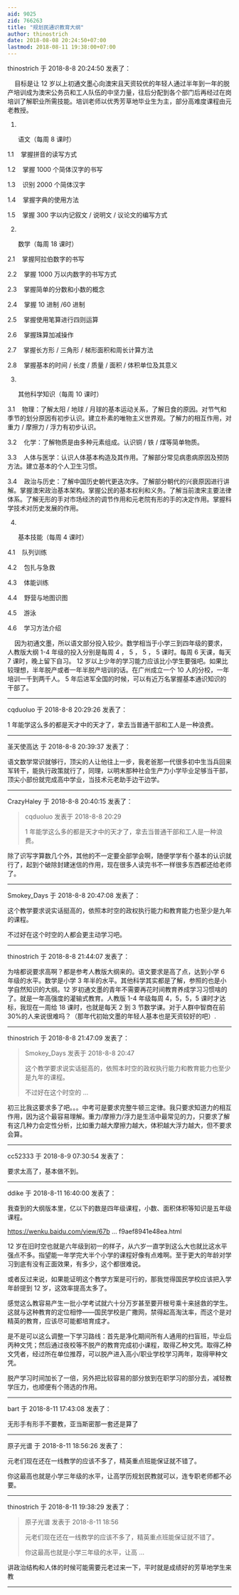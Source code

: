 ```yaml
---
aid: 9025
zid: 766263
title: "规划民通识教育大纲"
author: thinostrich
date: 2018-08-08 20:24:50+07:00
lastmod: 2018-08-11 19:38:00+07:00
---
```


thinostrich 于 2018-8-8 20:24:50 发表了：

&nbsp; &nbsp; 目标是让
12
岁以上初通文墨心向澳宋且天资较优的年轻人通过半年到一年的脱产培训成为澳宋公务员和工人队伍的中坚力量，往后分配到各个部门后再经过在岗培训了解职业所需技能。培训老师以优秀芳草地毕业生为主，部分高难度课程由元老教授。

1.
&nbsp; &nbsp;&nbsp; &nbsp;语文（每周
8
课时）

1.1
&nbsp; &nbsp;掌握拼音的读写方式

1.2
&nbsp; &nbsp;掌握
1000
个简体汉字的书写

1.3
&nbsp; &nbsp;识别
2000
个简体汉字

1.4
&nbsp; &nbsp;掌握字典的使用方法

1.5
&nbsp; &nbsp;掌握
300
字以内记叙文
/
说明文
/
议论文的编写方式

2.
&nbsp; &nbsp;&nbsp; &nbsp;数学（每周
18
课时）

2.1
&nbsp; &nbsp;掌握阿拉伯数字的书写

2.2
&nbsp; &nbsp;掌握
1000
万以内数字的书写方式

2.3
&nbsp; &nbsp;掌握简单的分数和小数的概念

2.4
&nbsp; &nbsp;掌握
10
进制
/60
进制

2.5
&nbsp; &nbsp;掌握使用笔算进行四则运算

2.6
&nbsp; &nbsp;掌握珠算加减操作

2.7
&nbsp; &nbsp;掌握长方形
/
三角形
/
梯形面积和周长计算方法

2.8
&nbsp; &nbsp;掌握基本的时间
/
长度
/
质量
/
面积
/
体积单位及其意义

3.
&nbsp; &nbsp;&nbsp; &nbsp;其他科学知识（每周
10
课时）

3.1
&nbsp; &nbsp;物理：了解太阳
/
地球
/
月球的基本运动关系，了解日食的原因。对节气和季节的划分原因有初步认识。建立朴素的唯物主义世界观。了解力的相互作用，对重力
/
摩擦力
/
浮力有初步认识。

3.2
&nbsp; &nbsp;化学：了解物质是由多种元素组成。认识铜
/
铁
/
煤等简单物质。

3.3
&nbsp; &nbsp;人体与医学：认识人体基本构造及其作用。了解部分常见病患病原因及预防方法。建立基本的个人卫生习惯。

3.4
&nbsp; &nbsp;政治与历史：了解中国历史朝代更迭次序。了解部分朝代的兴衰原因进行讲解。掌握澳宋政治基本架构。掌握公民的基本权利和义务。了解当前澳宋主要法律体系。了解无形的手对市场经济的调节作用和元老院有形的手的决定作用。掌握科学技术对历史发展的作用。

4.
&nbsp; &nbsp;&nbsp; &nbsp;基本技能（每周
4
课时）

4.1
&nbsp; &nbsp;队列训练

4.2
&nbsp; &nbsp;包扎与急救

4.3
&nbsp; &nbsp;体能训练

4.4
&nbsp; &nbsp;野营与地图识图

4.5
&nbsp; &nbsp;游泳

4.6
&nbsp; &nbsp;学习方法介绍

&nbsp; &nbsp; 因为初通文墨，所以语文部分投入较少。数学相当于小学三到四年级的要求，人教版大纲
1-4
年级的投入分别是每周
4
，
5
，
5
，
5
课时。每周
6
天课，每天
7
课时，晚上留下自习。
12
岁以上少年的学习能力应该比小学生要强吧。如果比较理想，半年脱产或者一年半脱产培训的话。在广州成立一个
10
人的分校，一年培训一千到两千人。
5
年后进军全国的时候，可以有近万名掌握基本通识知识的干部了。

---

cqduoluo 于 2018-8-8 20:29:26 发表了：

1 年能学这么多的都是天才中的天才了，拿去当普通干部和工人是一种浪费。

---

圣天使高达 于 2018-8-8 20:39:37 发表了：

语文数学常识就够行，顶尖的人让他往上一步，我老爸那一代很多初中生当兵回来军转干，能执行政策就行了，同理，以明末那种社会生产力小学毕业足够当干部，顶尖小部份就完成高中学业，当技术元老助手边干边学。

---

CrazyHaley 于 2018-8-8 20:40:15 发表了：

> cqduoluo 发表于 2018-8-8 20:29
>
> 1 年能学这么多的都是天才中的天才了，拿去当普通干部和工人是一种浪费。

除了识写字算数几个外，其他的不一定要全部学会啊，随便学学有个基本的认识就行了，起到个破除封建迷信的作用，现在很多人读完书不一样很多东西都还给老师了。

---

Smokey_Days 于 2018-8-8 20:47:08 发表了：

这个教学要求说实话挺高的，依照本时空的政权执行能力和教育能力也至少是九年的课程。

不过好在这个时空的人都会更主动学习吧。

---

thinostrich 于 2018-8-8 21:44:07 发表了：

为啥都说要求高啊？都是参考人教版大纲来的。语文要求是高了点，达到小学 6 年级的水平。数学是小学 3 年半的水平。其他科学其实都是了解，参照的也是小学自然知识的大纲。12 岁初通文墨的青年不需要再花时间教育养成学习习惯啥的了。就是一年高强度的灌输式教育。人教版 1-4 年级每周 4，5，5，5 课时才达标，我现在一周给 18 课时，也就是每天 2 到 3 节数学课。对于人群中智商在前 30%的人来说很难吗？（那年代初始文墨的年轻人基本也是天资较好的吧）.

---

thinostrich 于 2018-8-8 21:47:09 发表了：

> Smokey_Days 发表于 2018-8-8 20:47
>
> 这个教学要求说实话挺高的，依照本时空的政权执行能力和教育能力也至少是九年的课程。
>
> 不过好在这个时空的 ...

初三比我这要求多了吧。。。中考可是要求完整牛顿三定律。我只要求知道力的相互作用，因为这个最容易理解。重力/摩擦力/浮力是生活中最常见的力，只要求了解有这几种力会定性分析，比如重力越大摩擦力越大，体积越大浮力越大，但不要求会算。

---

cc52333 于 2018-8-9 07:30:54 发表了：

要求太高了，基本做不到。

---

ddike 于 2018-8-11 16:40:00 发表了：

我查到的大纲版本里，亿以下的数是四年级课程，小数、面积体积等知识是五年级课程。

https://wenku.baidu.com/view/67b ... f9aef8941e48ea.html

12 岁在旧时空也就是六年级到初一的样子，从六岁一直学到这么大也就比这水平强点不多。指望能一年学完大半个小学的课程好像有点难啊。至于更大的年龄对学习到底有没有正面效果，有多少，这个都很难说。

或者反过来说，如果能证明这个教学方案是可行的，那我觉得国民学校应该把入学年龄提到 12 岁，这效率提高太多了。

感觉这么教容易产生一批小学考试就六十分万岁甚至要开根号乘十来拯救的学生。这就与这种教育的定位相悖——国民学校是广撒网，禁得起高淘汰率，而这个是对精英的教育，应该尽可能都培育成才。

是不是可以这么调整一下学习路线：首先是净化期间所有人通用的扫盲班，毕业后丙种文凭；然后通过夜校等不脱产的教育完成初小课程，取得乙种文凭。取得乙种文凭者，经过所在单位推荐，可以脱产进入高小/职业学校学习两年，取得甲种文凭。

脱产学习时间加长了一倍，另外把比较容易的部分放到在职学习的部分去，减轻教学压力，也顺便有个筛选的作用。

---

bart 于 2018-8-11 17:43:08 发表了：

无形手有形手不要教，亚当斯密那一套还是算了

---

原子光谱 于 2018-8-11 18:56:26 发表了：

元老们现在还在一线教学的应该不多了，精英重点班能保证就不错了。

你这最高也就是小学三年级的水平，让高学历规划民教就可以，连专职老师都不必要。

---

thinostrich 于 2018-8-11 19:38:29 发表了：

> 原子光谱 发表于 2018-8-11 18:56
>
> 元老们现在还在一线教学的应该不多了，精英重点班能保证就不错了。
>
> 你这最高也就是小学三年级的水平，让高 ...

讲政治结构和人体的时候可能需要元老过来一下，平时就是成绩好的芳草地学生来教

---
